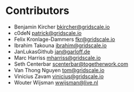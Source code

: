 # Contributors

* Benjamin Kircher <bkircher@gridscale.io>
* c0deN <patrick@gridscale.io>
* Felix Kronlage-Dammers <fkr@gridscale.io>
* Ibrahim Takouna <ibrahim@gridscale.io>
* JanLukasGithub <jan@garloff.de>
* Marc Harriss <mharriss@gridscale.io>
* Seth Centerbar <scenterbar@togetherwork.com>
* Van Thong Nguyen <tom@gridscale.io>
* Vinicius Zavam <vinicius@gridscale.io>
* Wouter Wijsman <wwijsman@live.nl>
